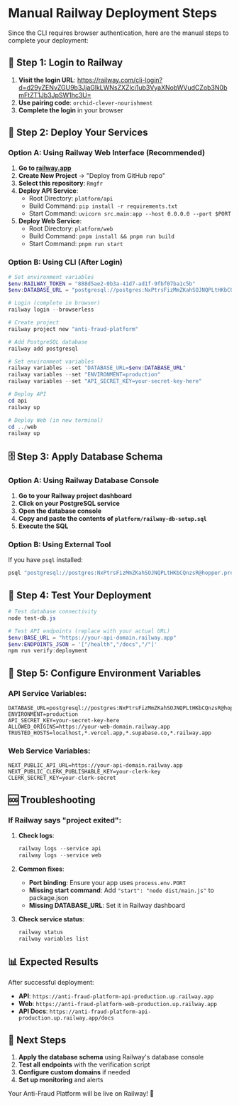 # Manual Railway Deployment Steps

Since the CLI requires browser authentication, here are the manual steps to complete your deployment:

## 🔐 Step 1: Login to Railway

1. **Visit the login URL**: https://railway.com/cli-login?d=d29yZENvZGU9b3JjaGlkLWNsZXZlci1ub3VyaXNobWVudCZob3N0bmFtZT1Jb3JpSW1hc3U=
2. **Use pairing code**: `orchid-clever-nourishment`
3. **Complete the login** in your browser

## 🚀 Step 2: Deploy Your Services

### Option A: Using Railway Web Interface (Recommended)

1. **Go to [railway.app](https://railway.app)**
2. **Create New Project** → "Deploy from GitHub repo"
3. **Select this repository**: `Rmgfr`
4. **Deploy API Service**:
   - Root Directory: `platform/api`
   - Build Command: `pip install -r requirements.txt`
   - Start Command: `uvicorn src.main:app --host 0.0.0.0 --port $PORT`
5. **Deploy Web Service**:
   - Root Directory: `platform/web`
   - Build Command: `pnpm install && pnpm run build`
   - Start Command: `pnpm run start`

### Option B: Using CLI (After Login)

```powershell
# Set environment variables
$env:RAILWAY_TOKEN = "888d5ae2-0b3a-41d7-ad1f-9fbf07ba1c5b"
$env:DATABASE_URL = "postgresql://postgres:NxPtrsFizMmZKahSOJNQPLtHKbCQnzsR@hopper.proxy.rlwy.net:32920/railway"

# Login (complete in browser)
railway login --browserless

# Create project
railway project new "anti-fraud-platform"

# Add PostgreSQL database
railway add postgresql

# Set environment variables
railway variables --set "DATABASE_URL=$env:DATABASE_URL"
railway variables --set "ENVIRONMENT=production"
railway variables --set "API_SECRET_KEY=your-secret-key-here"

# Deploy API
cd api
railway up

# Deploy Web (in new terminal)
cd ../web
railway up
```

## 🗄️ Step 3: Apply Database Schema

### Option A: Using Railway Database Console

1. **Go to your Railway project dashboard**
2. **Click on your PostgreSQL service**
3. **Open the database console**
4. **Copy and paste the contents of `platform/railway-db-setup.sql`**
5. **Execute the SQL**

### Option B: Using External Tool

If you have `psql` installed:
```bash
psql "postgresql://postgres:NxPtrsFizMmZKahSOJNQPLtHKbCQnzsR@hopper.proxy.rlwy.net:32920/railway" -f platform/railway-db-setup.sql
```

## 🧪 Step 4: Test Your Deployment

```powershell
# Test database connectivity
node test-db.js

# Test API endpoints (replace with your actual URL)
$env:BASE_URL = "https://your-api-domain.railway.app"
$env:ENDPOINTS_JSON = '["/health","/docs","/"]'
npm run verify:deployment
```

## 🔧 Step 5: Configure Environment Variables

### API Service Variables:
```
DATABASE_URL=postgresql://postgres:NxPtrsFizMmZKahSOJNQPLtHKbCQnzsR@hopper.proxy.rlwy.net:32920/railway
ENVIRONMENT=production
API_SECRET_KEY=your-secret-key-here
ALLOWED_ORIGINS=https://your-web-domain.railway.app
TRUSTED_HOSTS=localhost,*.vercel.app,*.supabase.co,*.railway.app
```

### Web Service Variables:
```
NEXT_PUBLIC_API_URL=https://your-api-domain.railway.app
NEXT_PUBLIC_CLERK_PUBLISHABLE_KEY=your-clerk-key
CLERK_SECRET_KEY=your-clerk-secret
```

## 🆘 Troubleshooting

### If Railway says "project exited":

1. **Check logs**:
   ```powershell
   railway logs --service api
   railway logs --service web
   ```

2. **Common fixes**:
   - **Port binding**: Ensure your app uses `process.env.PORT`
   - **Missing start command**: Add `"start": "node dist/main.js"` to package.json
   - **Missing DATABASE_URL**: Set it in Railway dashboard

3. **Check service status**:
   ```powershell
   railway status
   railway variables list
   ```

## 📊 Expected Results

After successful deployment:
- **API**: `https://anti-fraud-platform-api-production.up.railway.app`
- **Web**: `https://anti-fraud-platform-web-production.up.railway.app`
- **API Docs**: `https://anti-fraud-platform-api-production.up.railway.app/docs`

## 🎉 Next Steps

1. **Apply the database schema** using Railway's database console
2. **Test all endpoints** with the verification script
3. **Configure custom domains** if needed
4. **Set up monitoring** and alerts

Your Anti-Fraud Platform will be live on Railway! 🚀
